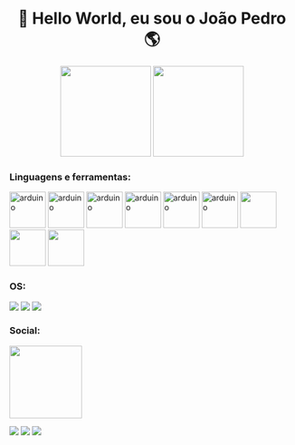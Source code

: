 ### <h1 align="center">👋 Hello World, eu sou o João Pedro 🌎</h1>



<div align="center">
  <img height="160em" src="https://github-readme-stats.vercel.app/api?username=marchpy&show_icons=true&theme=dark&include_all_commits=true&count_private=true"/>
  <img height="160em" src="https://github-readme-stats.vercel.app/api/top-langs/?username=marchpy&layout=compact&langs_count=7&theme=dark"/>
  </div>
</div>


<h3 align="left">Linguagens e ferramentas:</h3>
<div>
  <img src="https://cdn.jsdelivr.net/gh/devicons/devicon/icons/arduino/arduino-original-wordmark.svg" alt="arduino" width="64" height="64"/>   
  <img src="https://cdn.jsdelivr.net/gh/devicons/devicon/icons/python/python-original.svg" alt="arduino" width="64" height="64"/>   
  <img src="https://cdn.jsdelivr.net/gh/devicons/devicon/icons/jupyter/jupyter-original-wordmark.svg" alt="arduino" width="64" height="64"/>
  <img src="https://cdn.jsdelivr.net/gh/devicons/devicon/icons/bash/bash-plain.svg" alt="arduino" width="64" height="64"/>
  <img src="https://cdn.jsdelivr.net/gh/devicons/devicon/icons/go/go-original.svg" alt="arduino" width="64" height="64"/>
  <img src="https://cdn.jsdelivr.net/gh/devicons/devicon/icons/mysql/mysql-original-wordmark.svg" alt="arduino" width="64" height="64"/>
  <img src="https://cdn.jsdelivr.net/gh/devicons/devicon/icons/sqlite/sqlite-original-wordmark.svg" width="64" height="64"/>
  <img src="https://cdn.jsdelivr.net/gh/devicons/devicon/icons/c/c-original.svg" width="64" height="64"/>
  <img src="https://cdn.jsdelivr.net/gh/devicons/devicon/icons/git/git-original-wordmark.svg" width="64" height="64"/>
          
          
                          
                         
          
</div>




<h3 align="left">OS:</h3>
<div>

<a href="#"> <img src="https://img.shields.io/badge/Windows-10-100000?style=for-the-badge&logo=Windows&logoColor=009dff&labelColor=212121&color=4f4f4f" /></a> <a href="#"> <img src="https://img.shields.io/badge/Ubuntu-22.10-100000?style=for-the-badge&logo=Ubuntu&logoColor=ffffff&labelColor=FFA500&color=4f4f4f" /></a> <a href="#"> <img src="https://img.shields.io/badge/Kali Linux-2022.04-100000?style=for-the-badge&logo=Kali-Linux&logoColor=ffffff&labelColor=009dff&color=4f4f4f"/></a>

</div>


<h3 align="left">Social:</h3>
<div>
   <img src="https://github.com/MarchPy/MarchPy/assets/62616207/64ec1ef1-a6f1-4298-9606-c07a367eb54b" width="128" height="128"/>
   
  <a href="https://www.linkedin.com/in/jo%C3%A3o-pedro-alexandre-marchiori-087648184/" target="_blank"><img src="https://img.shields.io/badge/-LinkedIn-%230077B5?style=for-the-badge&logo=linkedin&logoColor=white" target="_blank"></a>
  <a href = "mailto:joaomarchiori.jopa@gmail.com"><img src="https://img.shields.io/badge/Gmail-D14836?style=for-the-badge&logo=gmail&logoColor=white" target="_blank"></a> 
  <a href="https://stackoverflow.com/users/17256829/marchpy" target="_blank"><img src="https://img.shields.io/badge/-stackoverflow-4F4F4F?style=for-the-badge&logo=stackoverflow&logoColor=white" target="_blank"></a>


</div>

